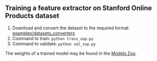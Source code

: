 ## Training a feature extractor on Stanford Online Products dataset

1. Download and convert the dataset to the required format: [examples/datasets_converters](https://github.com/OML-Team/open-metric-learning/tree/main/examples/inshop)
2. Command to train: `python train_sop.py`
3. Command to validate: `python val_sop.py`

The weights of a trained model may be found in the [Models Zoo](https://github.com/OML-Team/open-metric-learning#zoo).
